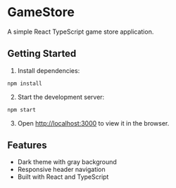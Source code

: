 # GameStore

A simple React TypeScript game store application.

## Getting Started

1. Install dependencies:

```bash
npm install
```

2. Start the development server:

```bash
npm start
```

3. Open [http://localhost:3000](http://localhost:3000) to view it in the browser.

## Features

- Dark theme with gray background
- Responsive header navigation
- Built with React and TypeScript
